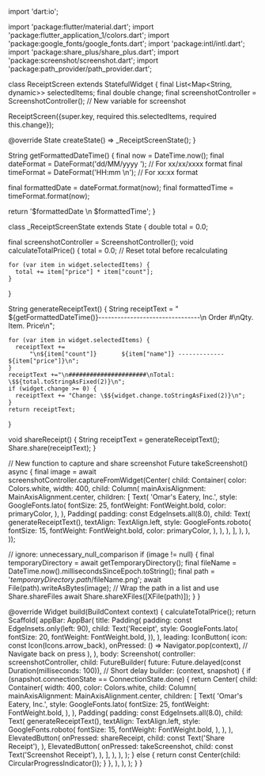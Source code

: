 import 'dart:io';

import 'package:flutter/material.dart';
import 'package:flutter_application_1/colors.dart';
import 'package:google_fonts/google_fonts.dart';
import 'package:intl/intl.dart';
import 'package:share_plus/share_plus.dart';
import 'package:screenshot/screenshot.dart';
import 'package:path_provider/path_provider.dart';

class ReceiptScreen extends StatefulWidget {
  final List<Map<String, dynamic>> selectedItems;
  final double change;
  final screenshotController = ScreenshotController(); // New variable for screenshot

  ReceiptScreen({super.key, required this.selectedItems, required this.change});

  @override
  State<ReceiptScreen> createState() => _ReceiptScreenState();
}

String getFormattedDateTime() {
  final now = DateTime.now();
  final dateFormat = DateFormat('dd/MM/yyyy '); // For xx/xx/xxxx format
  final timeFormat = DateFormat('HH:mm \n'); // For xx:xx format

  final formattedDate = dateFormat.format(now);
  final formattedTime = timeFormat.format(now);

  return '$formattedDate \n                 $formattedTime';
}

class _ReceiptScreenState extends State<ReceiptScreen> {
  double total = 0.0;
  
  final screenshotController = ScreenshotController(); 
  void calculateTotalPrice() {
    total = 0.0; // Reset total before recalculating

    for (var item in widget.selectedItems) {
      total += item["price"] * item["count"];
    }
  }


  String generateReceiptText() {
    String receiptText =
        "            ${getFormattedDateTime()}--------------------------------\n                  Order #\nQty.             Item.           Price\n";

    for (var item in widget.selectedItems) {
      receiptText +=
          "\n${item["count"]}       ${item["name"]} ------------- ${item["price"]}\n";
    }
    receiptText +="\n######################\nTotal: \$${total.toStringAsFixed(2)}\n";
    if (widget.change >= 0) {
      receiptText += "Change: \$${widget.change.toStringAsFixed(2)}\n";
    }
    return receiptText;
  }
  

  void shareReceipt() {
    String receiptText = generateReceiptText();
    Share.share(receiptText);
  }

  // New function to capture and share screenshot
  Future<void> takeScreenshot() async {
    final image = await screenshotController.captureFromWidget(Center(
      child: Container(
        color: Colors.white,
        width: 400,
        child: Column(
          mainAxisAlignment: MainAxisAlignment.center,
          children: [
            Text(
              'Omar\'s Eatery, Inc.',
              style: GoogleFonts.lato(
                fontSize: 25,
                fontWeight: FontWeight.bold,
                color: primaryColor,
              ),
            ),
            Padding(
              padding: const EdgeInsets.all(8.0),
              child: Text(
                generateReceiptText(),
                textAlign: TextAlign.left,
                style: GoogleFonts.roboto(
                  fontSize: 15,
                  fontWeight: FontWeight.bold,
                  color: primaryColor,
                ),
              ),
            ),
          ],
        ),
      ),
    ));

    
  // ignore: unnecessary_null_comparison
  if (image != null) {
    final temporaryDirectory = await getTemporaryDirectory();
    final fileName = DateTime.now().millisecondsSinceEpoch.toString();
    final path = '${temporaryDirectory.path}/$fileName.png';
    await File(path).writeAsBytes(image);
    // Wrap the path in a list and use Share.shareFiles
    await Share.shareXFiles([XFile(path)]);
  }
  }

  @override
  Widget build(BuildContext context) {
    calculateTotalPrice();
    return Scaffold(
      appBar: AppBar(
        title: Padding(
          padding: const EdgeInsets.only(left: 90),
          child: Text('Receipt',
              style: GoogleFonts.lato(
                fontSize: 20,
                fontWeight: FontWeight.bold,
              )),
        ),
        leading: IconButton(
          icon: const Icon(Icons.arrow_back),
          onPressed: () => Navigator.pop(context), // Navigate back on press
        ),
      ),
      body: Screenshot(
        controller: screenshotController,
        child: FutureBuilder(
          future: Future.delayed(const Duration(milliseconds: 100)), // Short delay
          builder: (context, snapshot) {
            if (snapshot.connectionState == ConnectionState.done) {
              return Center(
                child: Container(
                  width: 400,
                  color: Colors.white,
                  child: Column(
                    mainAxisAlignment: MainAxisAlignment.center,
                    children: [
                      Text(
                        'Omar\'s Eatery, Inc.',
                        style: GoogleFonts.lato(
                          fontSize: 25,
                          fontWeight: FontWeight.bold,
                        ),
                      ),
                      Padding(
                        padding: const EdgeInsets.all(8.0),
                        child: Text(
                          generateReceiptText(),
                          textAlign: TextAlign.left,
                          style: GoogleFonts.roboto(
                            fontSize: 15,
                            fontWeight: FontWeight.bold,
                          ),
                        ),
                      ),
                      ElevatedButton(
                        onPressed: shareReceipt,
                        child: const Text('Share Receipt'),
                      ),
                      ElevatedButton(
                        onPressed: takeScreenshot,
                        child: const Text('Screenshot Receipt'),
                      ),
                    ],
                  ),
                ),
              );
            } else {
              return const Center(child: CircularProgressIndicator());
            }
          },
        ),
      ),
    );
  }
}
